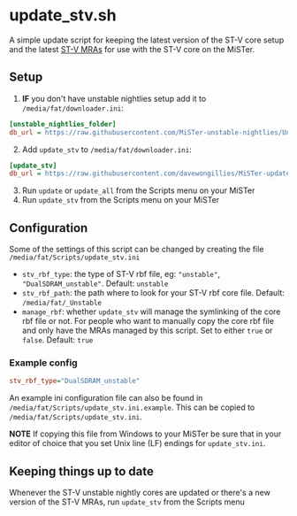 # update_stv.sh

A simple update script for keeping the latest version of the ST-V core setup and
the latest [ST-V MRAs](https://github.com/zakk4223/STV-MRA) for use with the ST-V
core on the MiSTer.

## Setup

1. **IF** you don't have unstable nightlies setup add it to `/media/fat/downloader.ini`:

```ini
[unstable_nightlies_folder]
db_url = https://raw.githubusercontent.com/MiSTer-unstable-nightlies/Unstable_Folder_MiSTer/main/db_unstable_nightlies_folder.json
```

2. Add `update_stv` to `/media/fat/downloader.ini`:

```ini
[update_stv]
db_url = https://raw.githubusercontent.com/davewongillies/MiSTer-update_stv/db/db.json.zip
```

3. Run `update` or `update_all` from the Scripts menu on your MiSTer
4. Run `update_stv` from the Scripts menu on your MiSTer

## Configuration

Some of the settings of this script can be changed by creating the file `/media/fat/Scripts/update_stv.ini`

* `stv_rbf_type`: the type of ST-V rbf file, eg: `"unstable"`, `"DualSDRAM_unstable"`.
   Default: `unstable`
* `stv_rbf_path`: the path where to look for your ST-V rbf core file.
   Default: `/media/fat/_Unstable`
* `manage_rbf`: whether `update_stv` will manage the symlinking of the core rbf file
   or not. For people who want to manually copy the core rbf file and only have the
   MRAs managed by this script. Set to either `true` or `false`.
   Default: `true`

### Example config

```ini
stv_rbf_type="DualSDRAM_unstable"
```

An example ini configuration file can also be found in `/media/fat/Scripts/update_stv.ini.example`.
This can be copied to `/media/fat/Scripts/update_stv.ini`.

**NOTE** If copying this file from Windows to your MiSTer be sure that in your
editor of choice that you set Unix line (LF) endings for `update_stv.ini`.

## Keeping things up to date

Whenever the ST-V unstable nightly cores are updated or there's a new version of
the ST-V MRAs, run `update_stv` from the Scripts menu
